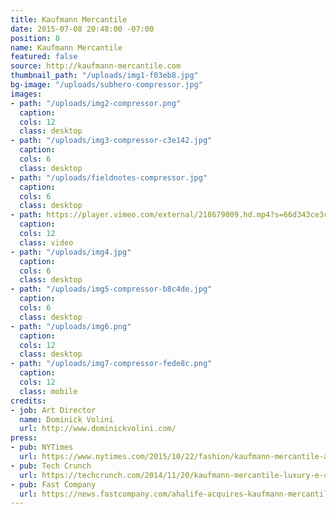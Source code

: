 ```yaml
---
title: Kaufmann Mercantile
date: 2015-07-08 20:48:00 -07:00
position: 8
name: Kaufmann Mercantile
featured: false
source: http://kaufmann-mercantile.com
thumbnail_path: "/uploads/img1-f03eb8.jpg"
bg-image: "/uploads/subhero-compressor.jpg"
images:
- path: "/uploads/img2-compressor.png"
  caption: 
  cols: 12
  class: desktop
- path: "/uploads/img3-compressor-c3e142.jpg"
  caption: 
  cols: 6
  class: desktop
- path: "/uploads/fieldnotes-compressor.jpg"
  caption: 
  cols: 6
  class: desktop
- path: https://player.vimeo.com/external/218679009.hd.mp4?s=66d343ce3c16227fc398c31e84069ad6dd708b9f&profile_id=169
  caption: 
  cols: 12
  class: video
- path: "/uploads/img4.jpg"
  caption: 
  cols: 6
  class: desktop
- path: "/uploads/img5-compressor-b8c4de.jpg"
  caption: 
  cols: 6
  class: desktop
- path: "/uploads/img6.png"
  caption: 
  cols: 12
  class: desktop
- path: "/uploads/img7-compressor-fede8c.png"
  caption: 
  cols: 12
  class: mobile
credits:
- job: Art Director
  name: Dominick Volini
  url: http://www.dominickvolini.com/
press:
- pub: NYTimes
  url: https://www.nytimes.com/2015/10/22/fashion/kaufmann-mercantile-astore-thats-strictly-one-to-a-customer.html?_r=0
- pub: Tech Crunch
  url: https://techcrunch.com/2014/11/20/kaufmann-mercantile-luxury-e-commerce-platform-lands-3-2-million-in-funding/
- pub: Fast Company
  url: https://news.fastcompany.com/ahalife-acquires-kaufmann-mercantile-4016628
---
```


